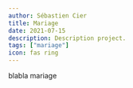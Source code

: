 ```yaml
---
author: Sébastien Cier
title: Mariage
date: 2021-07-15
description: Description project.
tags: ["mariage"]
icon: fas ring
---
```


blabla mariage